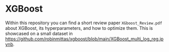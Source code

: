 # XGBoost
Within this repository you can find a short review paper `XGboost_Review.pdf` about XGBoost, its hyperparameters, and how to optimize them. This is showcased on a small dataset in https://github.com/robinmittas/xgboost/blob/main/XGBoost_multi_log_reg.ipynb. 
